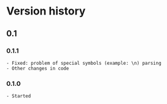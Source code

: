 # Version history

## 0.1

### 0.1.1

	- Fixed: problem of special symbols (example: \n) parsing
	- Other changes in code

### 0.1.0

	- Started